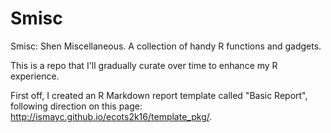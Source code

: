 # Smisc
Smisc: Shen Miscellaneous. A collection of handy R functions and gadgets. 

This is a repo that I'll gradually curate over time to enhance my R experience.

First off, I created an R Markdown report template called "Basic Report", following direction on this page: http://ismayc.github.io/ecots2k16/template_pkg/.
